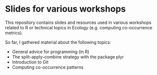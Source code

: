 # Slides for various workshops 

This repository contains slides and resources used in various workshops related to 
R or technical topics in Ecology (e.g. computing co-occurrence metrics). 

So far, I gathered material about the following topics: 

* General advice for programming (in R)
* The split-apply-combine strategy with the package plyr 
* Introduction to Git 
* Computing co-occurrence patterns 
